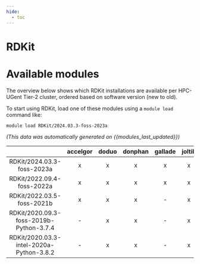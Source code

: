 ```yaml
---
hide:
  - toc
---
```


RDKit
=====

# Available modules


The overview below shows which RDKit installations are available per HPC-UGent Tier-2 cluster, ordered based on software version (new to old).

To start using RDKit, load one of these modules using a `module load` command like:

```shell
module load RDKit/2024.03.3-foss-2023a
```

*(This data was automatically generated on {{modules_last_updated}})*  

| |accelgor|doduo|donphan|gallade|joltik|shinx|skitty|
| :---: | :---: | :---: | :---: | :---: | :---: | :---: | :---: |
|RDKit/2024.03.3-foss-2023a|x|x|x|x|x|x|x|
|RDKit/2022.09.4-foss-2022a|x|x|x|x|x|-|-|
|RDKit/2022.03.5-foss-2021b|x|x|x|-|x|-|-|
|RDKit/2020.09.3-foss-2019b-Python-3.7.4|-|x|x|-|x|-|-|
|RDKit/2020.03.3-intel-2020a-Python-3.8.2|-|x|x|-|x|-|-|
